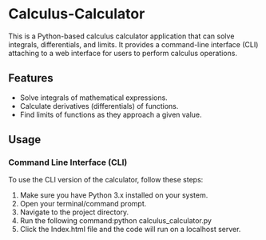 # Calculus-Calculator

This is a Python-based calculus calculator application that can solve integrals, differentials, and limits. It provides a command-line interface (CLI) attaching to a web interface for users to perform calculus operations.

## Features

- Solve integrals of mathematical expressions.
- Calculate derivatives (differentials) of functions.
- Find limits of functions as they approach a given value.

## Usage

### Command Line Interface (CLI)

To use the CLI version of the calculator, follow these steps:

1. Make sure you have Python 3.x installed on your system.
2. Open your terminal/command prompt.
3. Navigate to the project directory.
4. Run the following command:python calculus_calculator.py
5. Click the Index.html file and the code will run on a localhost server.

